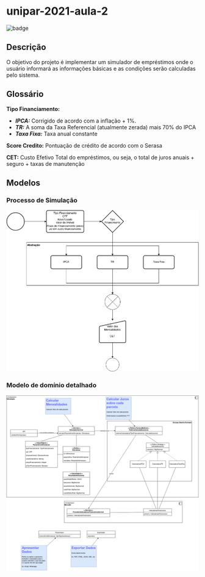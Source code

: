 # unipar-2021-aula-2

![badge](https://github.com/djonathanb/unipar-2021-aula-2/actions/workflows/test-CI.yml/badge.svg)

## Descrição

O objetivo do projeto é implementar um simulador de empréstimos onde o usuário informará as informações básicas e as condições serão calculadas pelo sistema.

## Glossário

**Tipo Financiamento:**
- ***IPCA:*** Corrigido de acordo com a inflação + 1%.
- ***TR:*** A soma da Taxa Referencial (atualmente zerada) mais 70% do IPCA
- ***Taxa Fixa:*** Taxa anual constante

**Score Credito:** Pontuação de crédito de acordo com o Serasa

**CET:** Custo Efetivo Total do empréstimos, ou seja, o total de juros anuais + seguro + taxas de manutenção

## Modelos

### Processo de Simulação

![Processo de Simulação](./docs/images/simulacao_processo.png)

### Modelo de domínio detalhado

![Modelo de domínio](./docs/images/simulacao_modelo_dominio.png)
